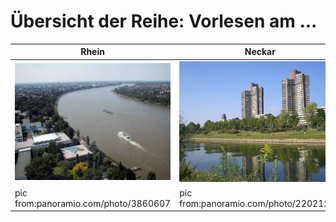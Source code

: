 # Übersicht der Reihe: Vorlesen am ...

| Rhein | Neckar |
|---|---|
|[![Fluss: Rhein](fluss2.jpg)](https://vfcd.github.io/vorlesenamrhein/) | [![Fluss: Neckar](fluss1.jpg)](https://vfcd.github.io/vorlesenamneckar/) |
|pic from:panoramio.com/photo/3860607 | pic from:panoramio.com/photo/22021272 |
